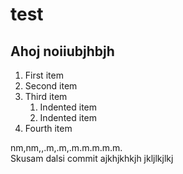 # test
## Ahoj noiiubjhbjh

1. First item
2. Second item
3. Third item
    1. Indented item
    2. Indented item
4. Fourth item

nm,nm,,.m,.m,.m.m.m.m.m.  
Skusam dalsi commit
ajkhjkhkjh
jkljlkjlkj
